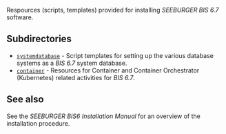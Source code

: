 Respources (scripts, templates) provided for installing *SEEBURGER BIS 6.7* software.

## Subdirectories

* [`systemdatabase`](systemdatabase/) - Script templates for setting up the various database systems as a *BIS 6.7* system database.
* [`container`](container/) - Resources for Container and Container Orchestrator (Kubernetes) related activities for *BIS 6.7*.

## See also

See the *SEEBURGER BIS6 Installation Manual* for an overview of the installation procedure.
